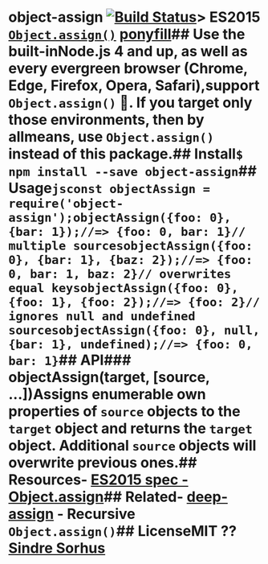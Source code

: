 # object-assign [![Build Status](https://travis-ci.org/sindresorhus/object-assign.svg?branch=master)](https://travis-ci.org/sindresorhus/object-assign)> ES2015 [`Object.assign()`](http://www.2ality.com/2014/01/object-assign.html) [ponyfill](https://ponyfill.com)## Use the built-inNode.js 4 and up, as well as every evergreen browser (Chrome, Edge, Firefox, Opera, Safari),support `Object.assign()` :tada:. If you target only those environments, then by allmeans, use `Object.assign()` instead of this package.## Install```$ npm install --save object-assign```## Usage```jsconst objectAssign = require('object-assign');objectAssign({foo: 0}, {bar: 1});//=> {foo: 0, bar: 1}// multiple sourcesobjectAssign({foo: 0}, {bar: 1}, {baz: 2});//=> {foo: 0, bar: 1, baz: 2}// overwrites equal keysobjectAssign({foo: 0}, {foo: 1}, {foo: 2});//=> {foo: 2}// ignores null and undefined sourcesobjectAssign({foo: 0}, null, {bar: 1}, undefined);//=> {foo: 0, bar: 1}```## API### objectAssign(target, [source, ...])Assigns enumerable own properties of `source` objects to the `target` object and returns the `target` object. Additional `source` objects will overwrite previous ones.## Resources- [ES2015 spec - Object.assign](https://people.mozilla.org/~jorendorff/es6-draft.html#sec-object.assign)## Related- [deep-assign](https://github.com/sindresorhus/deep-assign) - Recursive `Object.assign()`## LicenseMIT ?? [Sindre Sorhus](https://sindresorhus.com)
